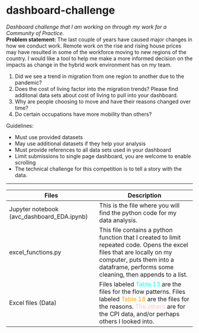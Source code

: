 # dashboard-challenge
*Dashboard challenge that I am working on through my work for a Community of Practice.*<br>
**Problem statement:** The last couple of years have caused major changes in how we conduct work. Remote work on the rise and rising house prices may have resulted in some of the workforce moving to new regions of the country. I would like a tool to help me make a more informed decision on the impacts as change in the hybrid work environment has on my team.

1. Did we see a trend in migration from one region to another due to the pandemic?
2. Does the cost of living factor into the migration trends? Please find additonal data sets about cost of living to pull into your dashboard.
3. Why are people choosing to move and have their reasons changed over time?
4. Do certain occupations have more mobility than others?

Guidelines:

- Must use provided datasets
- May use additional datasets if they help your analysis
- Must provide references to all data sets used in your dashboard
- Limit submissions to single page dashboard, you are welcome to enable scrolling
- The technical challenge for this competition is to tell a story with the data.

---

| Files  | Description |
|-----------|-------------|
|Jupyter notebook (avc_dashboard_EDA.ipynb)| This is the file where you will find the python code for my data analysis.|
|excel_functions.py| This file contains a python function that I created to limit repeated code. Opens the excel files that are locally on my computer, puts them into a dataframe, performs some cleaning, then appends to a list. |
|Excel files (Data)| Files labeled <font color="cyan">Table 13</font> are the files for the flow patterns. Files labeled <font color="orange">Table 18</font> are the files for the reasons. <font color="pink">The others</font> are for the CPI data, and/or perhaps others I looked into.|